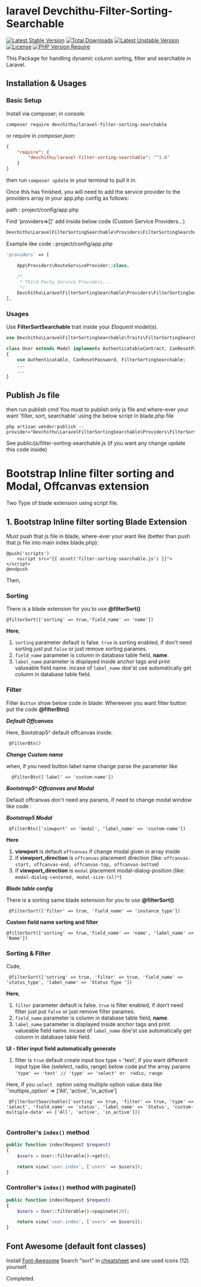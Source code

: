 # laravel Devchithu-Filter-Sorting-Searchable

[![Latest Stable Version](http://poser.pugx.org/devchithu/laravel-filter-sorting-searchable/v)](https://packagist.org/packages/devchithu/laravel-filter-sorting-searchable) [![Total Downloads](http://poser.pugx.org/devchithu/laravel-filter-sorting-searchable/downloads)](https://packagist.org/packages/devchithu/laravel-filter-sorting-searchable) [![Latest Unstable Version](http://poser.pugx.org/devchithu/laravel-filter-sorting-searchable/v/unstable)](https://packagist.org/packages/devchithu/laravel-filter-sorting-searchable) [![License](http://poser.pugx.org/devchithu/laravel-filter-sorting-searchable/license)](https://packagist.org/packages/devchithu/laravel-filter-sorting-searchable) [![PHP Version Require](http://poser.pugx.org/devchithu/laravel-filter-sorting-searchable/require/php)](https://packagist.org/packages/devchithu/laravel-filter-sorting-searchable)


This Package for handling dynamic column sorting, filter and searchable in Laravel.

## Installation & Usages

### Basic Setup

Install via composer; in console: 
```
composer require devchithu/laravel-filter-sorting-searchable 
``` 
or require in *composer.json*:
```json
{
    "require": {
        "devchithu/laravel-filter-sorting-searchable": "^1.0"
    }
}
```
then run `composer update` in your terminal to pull it in.

Once this has finished, you will need to add the service provider to the providers array in your app.php config as follows:

path : project/config/app.php

Find 'providers=>[]' add inside below code (Custom Service Providers...)

```php
Devchithu\LaravelFilterSortingSearchable\Providers\FilterSortingSearchableProvider::class,
```
Example like code :  project/config/app.php

```php
'providers' => [

    App\Providers\RouteServiceProvider::class,

    /*
     * Third Party Service Providers...
     */
    Devchithu\LaravelFilterSortingSearchable\Providers\FilterSortingSearchableProvider::class,
],
```
### Usages

Use **FilterSortSearchable** trait inside your *Eloquent* model(s).

```php
use Devchithu\LaravelFilterSortingSearchable\Traits\FilterSortingSearchable;

class User extends Model implements AuthenticatableContract, CanResetPasswordContract
{
    use Authenticatable, CanResetPassword, FilterSortingSearchable;
    ...
    ...
}
```

## Publish Js file

then run publish cmd You must to publish only js file and where-ever your want 'filter, sort, searchable' using the below script in blade.php file

```
php artisan vendor:publish --provider="Devchithu\LaravelFilterSortingSearchable\Providers\FilterSortingSearchableProvider"
```
See public/js/filter-sorting-searchable.js (if you want any change update this code inside)

# Bootstrap Inline filter sorting and Modal, Offcanvas extension

Two Type of blade extension using script file.

##  1. Bootstrap Inline filter sorting Blade Extension
Must push that js file in blade, where-ever your want like (better than push that js file into main index blade.php):

```
@push('scripts')
    <script src="{{ asset('filter-sorting-searchable.js') }}"></script>
@endpush
```
Then, 

### Sorting

There is a blade extension for you to use **@filterSort()**

```blade
@filterSort(['sorting' => true,'field_name' => 'name'])
```
**Here**,
1. `sorting` parameter default is false. `true` is sorting enabled, if don't need sorting just put `false` or just remove sorting parames.
2. `field_name` parameter is column in database table field, **name**.
3. `label_name` parameter is displayed inside anchor tags and print valueable field name. incase of  `label_name` doe'st use automatically get column in database table field.
   
### Filter
Filter `Button` show below code in blade: 
Whereever you want filter button put the code **@filterBtn()**

***Default Offcanvas***

Here, Bootstrap5^ default offcanvas inside.

```blade
 @filterBtn()
```

***Change Custom name***

when, if you need button label name change parse the parameter like

```blade
  @filterBtn(['label' => 'custom-name'])
```

***Bootstrap5^ Offcanvas and Modal***

Default offcanvas don't need any params, if need to change modal window like code :

***Bootstrap5 Modal***

```blade
 @filterBtn(['viewport' => 'modal', 'label_name' => 'custom-name'])
```
**Here**

1. **viewport** is default `offcanvas` if change modal given in array inside
2. if **viewport_direction** is `offcanvas` placement direction (like: `offcanvas-start, offcanvas-end, offcanvas-top, offcanvas-bottom`)
3. if **viewport_direction** is `modal` placement modal-dialog-position (like: `modal-dialog-centered, modal-size-(xl)*`)

***Blade table config***

There is a sorting same blade extension for you to use **@filterSort()**

```blade
 @filterSort(['filter' => true, 'field_name' => 'instance_type'])
```

**Custom field name sorting and filter**

```blade
@filterSort(['sorting' => true,'field_name' => 'name', 'label_name' => 'Name'])
```

### Sorting & Filter

Code, 

```blade
 @filterSort(['sotring' => true, 'filter' => true, 'field_name' => 'status_type', 'label_name' => 'Status Type '])
```

**Here**,
1. `filter` parameter default is false. `true` is filter enabled, if don't need filter just put `false` or just remove filter parames.
2. `field_name` parameter is column in database table field, **name**.
3. `label_name` parameter is displayed inside anchor tags and print valueable field name. incase of  `label_name` doe'st use automatically get column in database table field.

**UI - filter input field automatically generate**

1. filter is `true` default create input box type = 'text', if you want different input type like (selelect, radio, range) below code put the array params
   `'type' => 'text' // 'type' => 'select' or  radio, range`

Here, if you `select ` option using  multiple option value data like `'multiple_option' => ['All', 'active', 'in_active']

```blade
 @filterSortSearchable(['sorting' => true, 'filter' => true, 'type' => 'select', 'field_name' => 'status', 'label_name' => 'Status', 'custom-multiple-data' => ['All', 'active', 'in_active']])
                               
```

### Controller's `index()` method

```php
public function index(Request $request)
{
    $users = User::filterable()->get();

    return view('user.index', ['users' => $users]);
}
```

### Controller's `index()` method with paginate()

```php
public function index(Request $request)
{
    $users = User::filterable()->paginate(20);

    return view('user.index', ['users' => $users]);
}
```

## Font Awesome (default font classes)

Install [Font-Awesome](https://fontawesome.com/v4.7.0/) Search "sort" in [cheatsheet](https://fontawesome.com/v4.7.0/icons/) and see used icons (12) yourself.

Completed.

